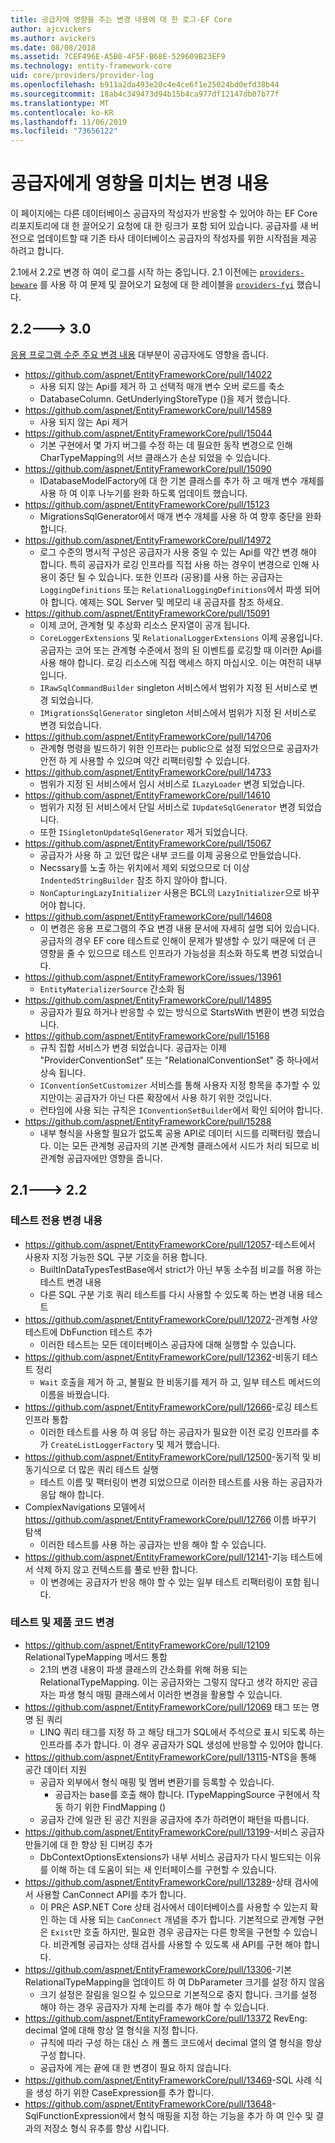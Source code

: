 ```yaml
---
title: 공급자에 영향을 주는 변경 내용에 대 한 로그-EF Core
author: ajcvickers
ms.author: avickers
ms.date: 08/08/2018
ms.assetid: 7CEF496E-A5B0-4F5F-B68E-529609B23EF9
ms.technology: entity-framework-core
uid: core/providers/provider-log
ms.openlocfilehash: b911a2da493e20c4e4ce6f1e25024bd0efd38b44
ms.sourcegitcommit: 18ab4c349473d94b15b4ca977df12147db07b77f
ms.translationtype: MT
ms.contentlocale: ko-KR
ms.lasthandoff: 11/06/2019
ms.locfileid: "73656122"
---
```

# <a name="provider-impacting-changes"></a>공급자에게 영향을 미치는 변경 내용

이 페이지에는 다른 데이터베이스 공급자의 작성자가 반응할 수 있어야 하는 EF Core 리포지토리에 대 한 끌어오기 요청에 대 한 링크가 포함 되어 있습니다. 공급자를 새 버전으로 업데이트할 때 기존 타사 데이터베이스 공급자의 작성자를 위한 시작점을 제공 하려고 합니다.

2\.1에서 2.2로 변경 하 여이 로그를 시작 하는 중입니다. 2\.1 이전에는 [`providers-beware`](https://github.com/aspnet/EntityFrameworkCore/labels/providers-beware) 를 사용 하 여 문제 및 끌어오기 요청에 대 한 레이블을 [`providers-fyi`](https://github.com/aspnet/EntityFrameworkCore/labels/providers-fyi) 했습니다.

## <a name="22-----30"></a>2.2---> 3.0

[응용 프로그램 수준 주요 변경 내용](../what-is-new/ef-core-3.0/breaking-changes.md) 대부분이 공급자에도 영향을 줍니다.

* <https://github.com/aspnet/EntityFrameworkCore/pull/14022>
  * 사용 되지 않는 Api를 제거 하 고 선택적 매개 변수 오버 로드를 축소
  * DatabaseColumn. GetUnderlyingStoreType ()을 제거 했습니다.
* <https://github.com/aspnet/EntityFrameworkCore/pull/14589>
  * 사용 되지 않는 Api 제거
* <https://github.com/aspnet/EntityFrameworkCore/pull/15044>
  * 기본 구현에서 몇 가지 버그를 수정 하는 데 필요한 동작 변경으로 인해 CharTypeMapping의 서브 클래스가 손상 되었을 수 있습니다.
* <https://github.com/aspnet/EntityFrameworkCore/pull/15090>
  * IDatabaseModelFactory에 대 한 기본 클래스를 추가 하 고 매개 변수 개체를 사용 하 여 이후 나누기를 완화 하도록 업데이트 했습니다.
* <https://github.com/aspnet/EntityFrameworkCore/pull/15123>
  * MigrationsSqlGenerator에서 매개 변수 개체를 사용 하 여 향후 중단을 완화 합니다.
* <https://github.com/aspnet/EntityFrameworkCore/pull/14972>
  * 로그 수준의 명시적 구성은 공급자가 사용 중일 수 있는 Api를 약간 변경 해야 합니다. 특히 공급자가 로깅 인프라를 직접 사용 하는 경우이 변경으로 인해 사용이 중단 될 수 있습니다. 또한 인프라 (공용)를 사용 하는 공급자는 `LoggingDefinitions` 또는 `RelationalLoggingDefinitions`에서 파생 되어야 합니다. 예제는 SQL Server 및 메모리 내 공급자를 참조 하세요.
* <https://github.com/aspnet/EntityFrameworkCore/pull/15091>
  * 이제 코어, 관계형 및 추상화 리소스 문자열이 공개 됩니다.
  * `CoreLoggerExtensions` 및 `RelationalLoggerExtensions` 이제 공용입니다. 공급자는 코어 또는 관계형 수준에서 정의 된 이벤트를 로깅할 때 이러한 Api를 사용 해야 합니다. 로깅 리소스에 직접 액세스 하지 마십시오. 이는 여전히 내부입니다.
  * `IRawSqlCommandBuilder` singleton 서비스에서 범위가 지정 된 서비스로 변경 되었습니다.
  * `IMigrationsSqlGenerator` singleton 서비스에서 범위가 지정 된 서비스로 변경 되었습니다.
* <https://github.com/aspnet/EntityFrameworkCore/pull/14706>
  * 관계형 명령을 빌드하기 위한 인프라는 public으로 설정 되었으므로 공급자가 안전 하 게 사용할 수 있으며 약간 리팩터링할 수 있습니다.
* <https://github.com/aspnet/EntityFrameworkCore/pull/14733>
  * 범위가 지정 된 서비스에서 임시 서비스로 `ILazyLoader` 변경 되었습니다.
* <https://github.com/aspnet/EntityFrameworkCore/pull/14610>
  * 범위가 지정 된 서비스에서 단일 서비스로 `IUpdateSqlGenerator` 변경 되었습니다.
  * 또한 `ISingletonUpdateSqlGenerator` 제거 되었습니다.
* <https://github.com/aspnet/EntityFrameworkCore/pull/15067>
  * 공급자가 사용 하 고 있던 많은 내부 코드를 이제 공용으로 만들었습니다.
  * Necssary를 노출 하는 위치에서 제외 되었으므로 더 이상 `IndentedStringBuilder` 참조 하지 않아야 합니다.
  * `NonCapturingLazyInitializer` 사용은 BCL의 `LazyInitializer`으로 바꾸어야 합니다.
* <https://github.com/aspnet/EntityFrameworkCore/pull/14608>
  * 이 변경은 응용 프로그램의 주요 변경 내용 문서에 자세히 설명 되어 있습니다. 공급자의 경우 EF core 테스트로 인해이 문제가 발생할 수 있기 때문에 더 큰 영향을 줄 수 있으므로 테스트 인프라가 가능성을 최소화 하도록 변경 되었습니다.
* <https://github.com/aspnet/EntityFrameworkCore/issues/13961>
  * `EntityMaterializerSource` 간소화 됨
* <https://github.com/aspnet/EntityFrameworkCore/pull/14895>
  * 공급자가 필요 하거나 반응할 수 있는 방식으로 StartsWith 변환이 변경 되었습니다.
* <https://github.com/aspnet/EntityFrameworkCore/pull/15168>
  * 규칙 집합 서비스가 변경 되었습니다. 공급자는 이제 "ProviderConventionSet" 또는 "RelationalConventionSet" 중 하나에서 상속 됩니다.
  * `IConventionSetCustomizer` 서비스를 통해 사용자 지정 항목을 추가할 수 있지만이는 공급자가 아닌 다른 확장에서 사용 하기 위한 것입니다.
  * 런타임에 사용 되는 규칙은 `IConventionSetBuilder`에서 확인 되어야 합니다.
* <https://github.com/aspnet/EntityFrameworkCore/pull/15288>
  * 내부 형식을 사용할 필요가 없도록 공용 API로 데이터 시드를 리팩터링 했습니다. 이는 모든 관계형 공급자의 기본 관계형 클래스에서 시드가 처리 되므로 비관계형 공급자에만 영향을 줍니다.

## <a name="21-----22"></a>2.1---> 2.2

### <a name="test-only-changes"></a>테스트 전용 변경 내용

* <https://github.com/aspnet/EntityFrameworkCore/pull/12057>-테스트에서 사용자 지정 가능한 SQL 구분 기호을 허용 합니다.
  * BuiltInDataTypesTestBase에서 strict가 아닌 부동 소수점 비교를 허용 하는 테스트 변경 내용
  * 다른 SQL 구분 기호 쿼리 테스트를 다시 사용할 수 있도록 하는 변경 내용 테스트
* <https://github.com/aspnet/EntityFrameworkCore/pull/12072>-관계형 사양 테스트에 DbFunction 테스트 추가
  * 이러한 테스트는 모든 데이터베이스 공급자에 대해 실행할 수 있습니다.
* <https://github.com/aspnet/EntityFrameworkCore/pull/12362>-비동기 테스트 정리
  * `Wait` 호출을 제거 하 고, 불필요 한 비동기를 제거 하 고, 일부 테스트 메서드의 이름을 바꿨습니다.
* <https://github.com/aspnet/EntityFrameworkCore/pull/12666>-로깅 테스트 인프라 통합
  * 이러한 테스트를 사용 하 여 응답 하는 공급자가 필요한 이전 로깅 인프라를 추가 `CreateListLoggerFactory` 및 제거 했습니다.
* <https://github.com/aspnet/EntityFrameworkCore/pull/12500>-동기적 및 비동기식으로 더 많은 쿼리 테스트 실행
  * 테스트 이름 및 팩터링이 변경 되었으므로 이러한 테스트를 사용 하는 공급자가 응답 해야 합니다.
* ComplexNavigations 모델에서 <https://github.com/aspnet/EntityFrameworkCore/pull/12766> 이름 바꾸기 탐색
  * 이러한 테스트를 사용 하는 공급자는 반응 해야 할 수 있습니다.
* <https://github.com/aspnet/EntityFrameworkCore/pull/12141>-기능 테스트에서 삭제 하지 않고 컨텍스트를 풀로 반환 합니다.
  * 이 변경에는 공급자가 반응 해야 할 수 있는 일부 테스트 리팩터링이 포함 됩니다.

### <a name="test-and-product-code-changes"></a>테스트 및 제품 코드 변경

* <https://github.com/aspnet/EntityFrameworkCore/pull/12109> RelationalTypeMapping 메서드 통합
  * 2\.1의 변경 내용이 파생 클래스의 간소화를 위해 허용 되는 RelationalTypeMapping. 이는 공급자와는 그렇지 않다고 생각 하지만 공급자는 파생 형식 매핑 클래스에서 이러한 변경을 활용할 수 있습니다.
* <https://github.com/aspnet/EntityFrameworkCore/pull/12069> 태그 또는 명명 된 쿼리
  * LINQ 쿼리 태그를 지정 하 고 해당 태그가 SQL에서 주석으로 표시 되도록 하는 인프라를 추가 합니다. 이 경우 공급자가 SQL 생성에 반응할 수 있어야 합니다.
* <https://github.com/aspnet/EntityFrameworkCore/pull/13115>-NTS을 통해 공간 데이터 지원
  * 공급자 외부에서 형식 매핑 및 멤버 변환기를 등록할 수 있습니다.
    * 공급자는 base를 호출 해야 합니다. ITypeMappingSource 구현에서 작동 하기 위한 FindMapping ()
  * 공급자 간에 일관 된 공간 지원을 공급자에 추가 하려면이 패턴을 따릅니다.
* <https://github.com/aspnet/EntityFrameworkCore/pull/13199>-서비스 공급자 만들기에 대 한 향상 된 디버깅 추가
  * DbContextOptionsExtensions가 내부 서비스 공급자가 다시 빌드되는 이유를 이해 하는 데 도움이 되는 새 인터페이스를 구현할 수 있습니다.
* <https://github.com/aspnet/EntityFrameworkCore/pull/13289>-상태 검사에서 사용할 CanConnect API를 추가 합니다.
  * 이 PR은 ASP.NET Core 상태 검사에서 데이터베이스를 사용할 수 있는지 확인 하는 데 사용 되는 `CanConnect` 개념을 추가 합니다. 기본적으로 관계형 구현은 `Exist`만 호출 하지만, 필요한 경우 공급자는 다른 항목을 구현할 수 있습니다. 비관계형 공급자는 상태 검사를 사용할 수 있도록 새 API를 구현 해야 합니다.
* <https://github.com/aspnet/EntityFrameworkCore/pull/13306>-기본 RelationalTypeMapping을 업데이트 하 여 DbParameter 크기를 설정 하지 않음
  * 크기 설정은 잘림을 일으킬 수 있으므로 기본적으로 중지 합니다. 크기를 설정 해야 하는 경우 공급자가 자체 논리를 추가 해야 할 수 있습니다.
* <https://github.com/aspnet/EntityFrameworkCore/pull/13372> RevEng: decimal 열에 대해 항상 열 형식을 지정 합니다.
  * 규칙에 따라 구성 하는 대신 스 캐 폴드 코드에서 decimal 열의 열 형식을 항상 구성 합니다.
  * 공급자에 게는 끝에 대 한 변경이 필요 하지 않습니다.
* <https://github.com/aspnet/EntityFrameworkCore/pull/13469>-SQL 사례 식을 생성 하기 위한 CaseExpression를 추가 합니다.
* <https://github.com/aspnet/EntityFrameworkCore/pull/13648>-SqlFunctionExpression에서 형식 매핑을 지정 하는 기능을 추가 하 여 인수 및 결과의 저장소 형식 유추를 향상 시킵니다.
